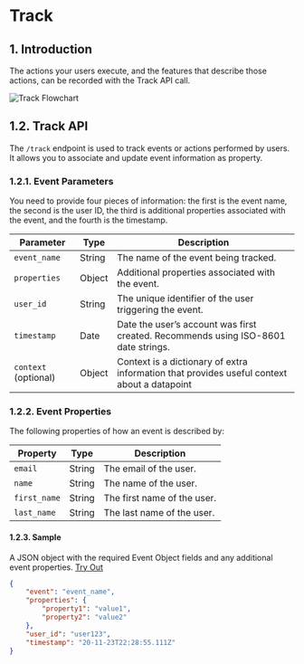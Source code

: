 # Track

## 1. Introduction

The actions your users execute, and the features that describe those actions, can be recorded with the Track API call.

![Track Flowchart](/img/docs/analyze/apis/track-flowchart.png)

## 1.2. Track API

The `/track` endpoint is used to track events or actions performed by users. It allows you to associate and update event information as property.

### 1.2.1. Event Parameters

You need to provide four pieces of information: the first is the event name, the second is the user ID, the third is additional properties associated with the event, and the fourth is the timestamp.

| Parameter     | Type   | Description                                               |
|---------------|--------|-----------------------------------------------------------|
| `event_name`  | String | The name of the event being tracked.                      |
| `properties`  | Object | Additional properties associated with the event.          |
| `user_id`     | String | The unique identifier of the user triggering the event.   |
| `timestamp`   | Date   | Date the user’s account was first created. Recommends using ISO-8601 date strings. |
| `context` (optional) | Object | Context is a dictionary of extra information that provides useful context about a datapoint |

### 1.2.2. Event Properties

The following properties of how an event is described by:

| Property     | Type   | Description                 |
|--------------|--------|-----------------------------|
| `email`      | String | The email of the user.      |
| `name`       | String | The name of the user.       |
| `first_name` | String | The first name of the user. |
| `last_name`  | String | The last name of the user.  |

#### 1.2.3. Sample

A JSON object with the required Event Object fields and any additional event properties. [Try Out](../../../../integrate/public_apis/track)


```json
{
    "event": "event_name",
    "properties": {
        "property1": "value1",
        "property2": "value2"
    },
    "user_id": "user123",
    "timestamp": "20-11-23T22:28:55.111Z"
}
```
